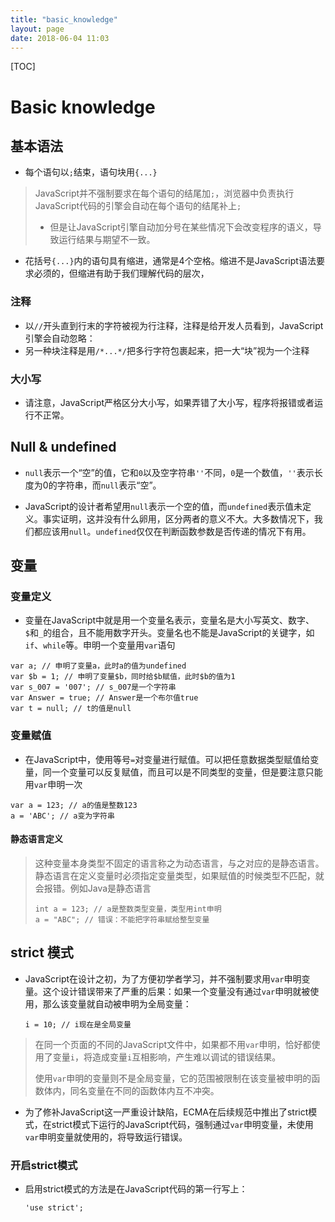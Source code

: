 ```yaml
---
title: "basic_knowledge"
layout: page
date: 2018-06-04 11:03
---
```


[TOC]

# Basic knowledge



## 基本语法

* 每个语句以`;`结束，语句块用`{...}`

> JavaScript并不强制要求在每个语句的结尾加`;`，浏览器中负责执行JavaScript代码的引擎会自动在每个语句的结尾补上`;`
>
> * 但是让JavaScript引擎自动加分号在某些情况下会改变程序的语义，导致运行结果与期望不一致。



* 花括号`{...}`内的语句具有缩进，通常是4个空格。缩进不是JavaScript语法要求必须的，但缩进有助于我们理解代码的层次，



### 注释

* 以`//`开头直到行末的字符被视为行注释，注释是给开发人员看到，JavaScript引擎会自动忽略：
* 另一种块注释是用`/*...*/`把多行字符包裹起来，把一大“块”视为一个注释



### 大小写

* 请注意，JavaScript严格区分大小写，如果弄错了大小写，程序将报错或者运行不正常。



## Null & undefined 

* `null`表示一个“空”的值，它和`0`以及空字符串`''`不同，`0`是一个数值，`''`表示长度为0的字符串，而`null`表示“空”。

* JavaScript的设计者希望用`null`表示一个空的值，而`undefined`表示值未定义。事实证明，这并没有什么卵用，区分两者的意义不大。大多数情况下，我们都应该用`null`。`undefined`仅仅在判断函数参数是否传递的情况下有用。

## 变量

### 变量定义

* 变量在JavaScript中就是用一个变量名表示，变量名是大小写英文、数字、`$`和`_`的组合，且不能用数字开头。变量名也不能是JavaScript的关键字，如`if`、`while`等。申明一个变量用`var`语句

```
var a; // 申明了变量a，此时a的值为undefined
var $b = 1; // 申明了变量$b，同时给$b赋值，此时$b的值为1
var s_007 = '007'; // s_007是一个字符串
var Answer = true; // Answer是一个布尔值true
var t = null; // t的值是null
```



### 变量赋值

* 在JavaScript中，使用等号`=`对变量进行赋值。可以把任意数据类型赋值给变量，同一个变量可以反复赋值，而且可以是不同类型的变量，但是要注意只能用`var`申明一次

```
var a = 123; // a的值是整数123
a = 'ABC'; // a变为字符串
```

#### 静态语言定义

> 这种变量本身类型不固定的语言称之为动态语言，与之对应的是静态语言。静态语言在定义变量时必须指定变量类型，如果赋值的时候类型不匹配，就会报错。例如Java是静态语言
>
> ```
> int a = 123; // a是整数类型变量，类型用int申明
> a = "ABC"; // 错误：不能把字符串赋给整型变量
> ```



## strict 模式

* JavaScript在设计之初，为了方便初学者学习，并不强制要求用`var`申明变量。这个设计错误带来了严重的后果：如果一个变量没有通过`var`申明就被使用，那么该变量就自动被申明为全局变量：

  ```
  i = 10; // i现在是全局变量
  ```

> 在同一个页面的不同的JavaScript文件中，如果都不用`var`申明，恰好都使用了变量`i`，将造成变量`i`互相影响，产生难以调试的错误结果。
>
> 使用`var`申明的变量则不是全局变量，它的范围被限制在该变量被申明的函数体内，同名变量在不同的函数体内互不冲突。

* 为了修补JavaScript这一严重设计缺陷，ECMA在后续规范中推出了strict模式，在strict模式下运行的JavaScript代码，强制通过`var`申明变量，未使用`var`申明变量就使用的，将导致运行错误。



### 开启strict模式

* 启用strict模式的方法是在JavaScript代码的第一行写上：

  ```
  'use strict';
  ```



## 
